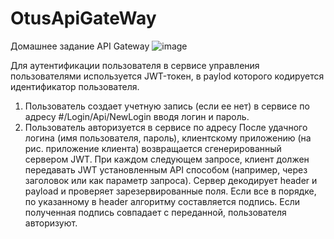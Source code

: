 # OtusApiGateWay
Домашнее задание API Gateway
![image](https://user-images.githubusercontent.com/60660331/180840737-a3e03752-b02c-46a6-8e76-aad01b8d938f.png)

Для аутентификации пользователя в сервисе управления пользователями используется JWT-токен, в paylod которого кодируется идентификатор пользователя.

1. Пользователь создает учетную запись (если ее нет) в сервисе по адресу #/Login/Api/NewLogin вводя логин и пароль.
2. Пользователь авторизуется в сервисе по адресу 
После удачного логина (имя пользователя, пароль), клиентскому приложению (на рис. приложение клиента) возвращается сгенерированный сервером JWT. При каждом следующем запросе, клиент должен передавать JWT установленным API способом (например, через заголовок или как параметр запроса). Сервер декодирует header и payload и проверяет зарезервированные поля. Если все в порядке, по указанному в header алгоритму составляется подпись. Если полученная подпись совпадает с переданной, пользователя авторизуют. 
